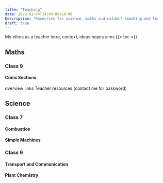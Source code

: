 ```yaml
---
title: "Teaching"
date: 2022-01-04T14:00:00+10:00
Description: "Resources for science, maths and waldorf teaching and learning"
draft: true
---
```


My ethos as a teacher here, context, ideas hopes aims
{{< toc >}}

## Maths
### Class 9
#### Conic Sections
overview
links
Teacher resources (contact me for password)

## Science

### Class 7
#### Combustion
#### Simple Machines

### Class 9
#### Transport and Communication
#### Plant Chemistry
